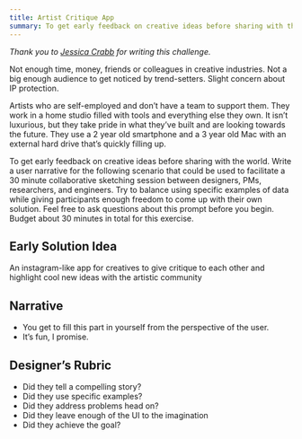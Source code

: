 ```yaml
---
title: Artist Critique App
summary: To get early feedback on creative ideas before sharing with the world. Write a user narrative for the following scenario that could be used to facilitate a 30 minute collaborative sketching session between designers, PMs, researchers, and engineers.
---
```


_Thank you to [Jessica Crabb](https://twitter.com/jessicaanncrabb) for writing this challenge._

Not enough time, money, friends or colleagues in creative industries. Not a big enough audience to get noticed by trend-setters. Slight concern about IP protection.

Artists who are self-employed and don’t have a team to support them. They work in a home studio filled with tools and everything else they own. It isn’t luxurious, but they take pride in what they’ve built and are looking towards the future. They use a 2 year old smartphone and a 3 year old Mac with an external hard drive that’s quickly filling up.

To get early feedback on creative ideas before sharing with the world. Write a user narrative for the following scenario that could be used to facilitate a 30 minute collaborative sketching session between designers, PMs, researchers, and engineers. Try to balance using specific examples of data while giving participants enough freedom to come up with their own solution. Feel free to ask questions about this prompt before you begin. Budget about 30 minutes in total for this exercise.

## Early Solution Idea

An instagram-like app for creatives to give critique to each other and highlight cool new ideas with the artistic community

## Narrative

* You get to fill this part in yourself from the perspective of the user.
* It’s fun, I promise.

## Designer’s Rubric

* Did they tell a compelling story?
* Did they use specific examples?
* Did they address problems head on?
* Did they leave enough of the UI to the imagination
* Did they achieve the goal?